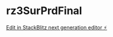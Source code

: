 # rz3SurPrdFinal

[Edit in StackBlitz next generation editor ⚡️](https://stackblitz.com/~/github.com/atkt1/rz3SurPrdFinal)
